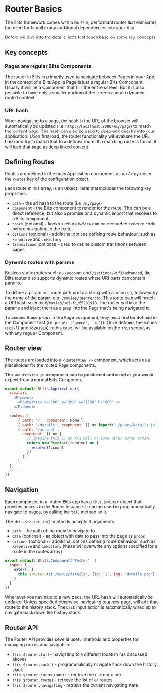 # Router Basics

The Blits framework comes with a built-in, performant router that eliminates the need for to pull in any additional dependencies into your App.

Before we dive into the details, let's first touch base on some key concepts.

## Key concepts

### Pages are regular Blits Components

The router in Blits is primarily used to navigate between Pages in your App. In the context of a Blits App, a Page is just a regular Blits Component. Usually it will be a Component that fills the entire screen. But it is also possible to have only a smaller portion of the screen contain dynamic routed content.

### URL hash

When navigating to a page, the hash in the URL of the browser will automatically be updated (i.e. `http://localhost:8080/#my/page`) to match the current page. The hash can also be used to _deep-link_ directly into your application. Upon first load, the router functionality will evaluate the URL hash and try to match that to a defined route. If a matching route is found, it will load that page as deep linked content.

## Defining Routes

Routes are defined in the main Application component, as an Array under the `routes` key of the configuration object.

Each route in this array, is an Object literal that includes the following key properties:

- `path` - the url hash to the route (i.e. `/my/page`)
- `component` - the Blits component to render for the route. This can be a direct reference, but also a promise or a dynamic import that resolves to a Blits component
- `hooks` (optional) - hooks such as `before` can be defined to execute code before navigating to the route
- `options` (optional) - additional options defining route behaviour, such as `keepAlive` and `inHistory`
- `transitions` (optional) - used to define custom transitions between pages

### Dynamic routes with params

Besides static routes such as `/account` and `/settings/wifi/advanced`, the Blits router also supports dynamic routes where URI parts can contain params.

To define a param in a route path prefix a string with a colon (`:`), followed by the name of the param, e.g. `/movies/:genre/:id`. This route path will match a URI hash such as `#/movies/sci-fi/65281918`. The router will take the params and inject them as a `prop` into the Page that's being navigated to.

To access these props in the Page component, they must first be defined in the Component first (i.e. `props: ['genre', 'id']`). Once defined, the values (`sci-fi` and `65281918`) in this case, will be available on the `this` scope, as with any regular Component.


## Router view

The routes are loaded into a `<RouterView />` component, which acts as a placeholder for the routed Page components.

The `<RouterView />` component can be positioned and sized as you would expect from a normal Blits Component.


```js
export default Blits.Application({
  template: `
    <Element>
      <RouterView x="300" y="200" w="1520" h="680" />
    </Element>
  `,
  routes: [
      { path: '/', component: Home },
      { path: '/details', component: () => import('./pages/Details.js'), },
      { path: '/account',
        component: () => {
          // imagine this is an API call or some other async action
          return new Promise((resolve) => {
            resolve(Account)
          })
        }
      }
  ],
  // ...
})
```

## Navigation

Each component in a routed Blits app has a `this.$router` object that provides access to the Router instance. It can be used to programmatically navigate to pages, by calling the `to()` method on it.

The `this.$router.to()`-methods accepts 3 arguments:

- `path` - the path of the route to navigate to
- `data` (optional) - an object with data to pass into the page as `props`
- `options` (optional) - additional options defining route behaviour, such as `keepAlive` and `inHistory` (these will overwrite any options specified for a route in the routes array)

```js
export default Blits.Component('Poster', {
  input: {
    enter() {
      this.$router.to('/movie/details', {id: '1', img: 'details.png'}, {inHistory: false})
    }
  }
})
```

Whenever you navigate to a new page, the URL hash will automatically be updated. Unless specified otherwise, navigating to a new page, will add that route to the history stack. The `back` input action is automatically wired up to navigate back down the history stack.

## Router API

The Router API provides several useful methods and properties for managing routes and navigation:

- `this.$router.to()` - navigating to a different location (as discussed above)
- `this.$router.back()` - programmatically navigate back down the history stack
- `this.$router.currentRoute` - retrieve the current route
- `this.$router.routes` - retrieve the list of all routes
- `this.$router.navigating` - retrieve the current navigating state
